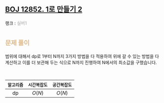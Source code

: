 # <span style="font-size:17pt; font-weight:bold">[BOJ 12852. 1로 만들기 2](https://www.acmicpc.net/problem/12852)</span>
랭크 : <span style="color:silver">__실버1__</span>
<br>

# <span style="font-size:15pt;color:BurlyWood">문제 풀이</span>

범위에 대해서 dp로 1부터 N까지 3가지 방법을 다 적용하여 위에 갈 수 있는 방법을 다 계산하고 이를 더 보관해 두는 식으로 N까지 진행하여 N에서의 최소값을 구했습니다.

<br>

|`알고리즘`|`시간복잡도`|`공간복잡도`|
|:---:|:---:|:---:|
| dp | $O(N)$| $O(N)$ |

<br><br>
